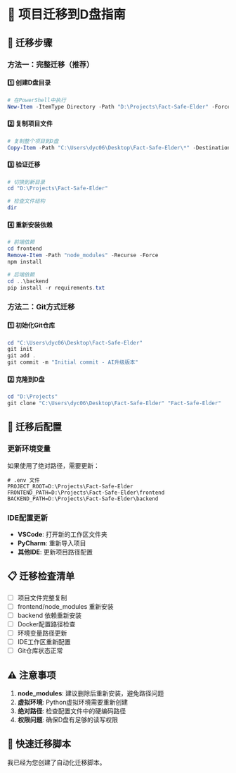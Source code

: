 # 📁 项目迁移到D盘指南

## 🎯 迁移步骤

### 方法一：完整迁移（推荐）

#### 1️⃣ 创建D盘目录
```powershell
# 在PowerShell中执行
New-Item -ItemType Directory -Path "D:\Projects\Fact-Safe-Elder" -Force
```

#### 2️⃣ 复制项目文件
```powershell
# 复制整个项目到D盘
Copy-Item -Path "C:\Users\dyc06\Desktop\Fact-Safe-Elder\*" -Destination "D:\Projects\Fact-Safe-Elder" -Recurse -Force
```

#### 3️⃣ 验证迁移
```powershell
# 切换到新目录
cd "D:\Projects\Fact-Safe-Elder"

# 检查文件结构
dir
```

#### 4️⃣ 重新安装依赖
```powershell
# 前端依赖
cd frontend
Remove-Item -Path "node_modules" -Recurse -Force
npm install

# 后端依赖
cd ..\backend
pip install -r requirements.txt
```

### 方法二：Git方式迁移

#### 1️⃣ 初始化Git仓库
```powershell
cd "C:\Users\dyc06\Desktop\Fact-Safe-Elder"
git init
git add .
git commit -m "Initial commit - AI升级版本"
```

#### 2️⃣ 克隆到D盘
```powershell
cd "D:\Projects"
git clone "C:\Users\dyc06\Desktop\Fact-Safe-Elder" "Fact-Safe-Elder"
```

## 🔧 迁移后配置

### 更新环境变量
如果使用了绝对路径，需要更新：
```env
# .env 文件
PROJECT_ROOT=D:\Projects\Fact-Safe-Elder
FRONTEND_PATH=D:\Projects\Fact-Safe-Elder\frontend
BACKEND_PATH=D:\Projects\Fact-Safe-Elder\backend
```

### IDE配置更新
- **VSCode**: 打开新的工作区文件夹
- **PyCharm**: 重新导入项目
- **其他IDE**: 更新项目路径配置

## 📋 迁移检查清单

- [ ] 项目文件完整复制
- [ ] frontend/node_modules 重新安装
- [ ] backend 依赖重新安装
- [ ] Docker配置路径检查
- [ ] 环境变量路径更新
- [ ] IDE工作区重新配置
- [ ] Git仓库状态正常

## ⚠️ 注意事项

1. **node_modules**: 建议删除后重新安装，避免路径问题
2. **虚拟环境**: Python虚拟环境需要重新创建
3. **绝对路径**: 检查配置文件中的硬编码路径
4. **权限问题**: 确保D盘有足够的读写权限

## 🚀 快速迁移脚本

我已经为您创建了自动化迁移脚本。

